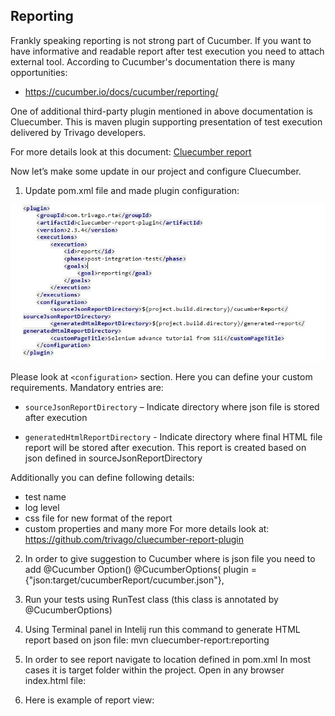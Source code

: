 ## Reporting

Frankly speaking reporting is not strong part of Cucumber. If you want to have informative and readable report after test execution you need to attach external tool. According to Cucumber's documentation there is many opportunities:  

*  https://cucumber.io/docs/cucumber/reporting/

One of additional third-party plugin mentioned in above documentation is Cluecumber.
This is maven plugin supporting presentation of test execution delivered by Trivago developers.

For more details look at this document:
[Cluecumber report](https://tech.trivago.com/2017/11/16/cluecumber-report-maven-plugin-for-cucumber-test-reporting/)


Now let’s make some update in our project and configure Cluecumber.

1. Update pom.xml file and made plugin configuration:

![report](./img/bdd/pom.jpg)


Please look at `<configuration>` section.
Here you can define your custom requirements. Mandatory entries are:


*  `sourceJsonReportDirectory` – Indicate directory where json file is stored after execution

*  `generatedHtmlReportDirectory` - Indicate directory where final HTML file report will be stored after execution. This report is created based on json defined in sourceJsonReportDirectory

Additionally you can define following details:
- test name
- log level
- css file for new format of the report
- custom properties and many more
For more details look at:  https://github.com/trivago/cluecumber-report-plugin


2. In order to give suggestion to Cucumber where is json file you need to add @Cucumber Option()
@CucumberOptions( plugin = {"json:target/cucumberReport/cucumber.json"},

3. Run your tests using RunTest class (this class is annotated by @CucumberOptions)

4. Using Terminal panel in Intelij run this command to generate HTML report based on json file:
mvn cluecumber-report:reporting





















5. In order to see report navigate to location defined in pom.xml
In most cases it is target folder within the project. 
Open in any browser index.html file:














































6. Here is example of report view:






